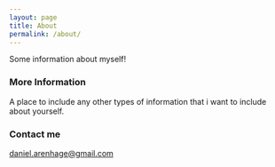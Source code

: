 ```yaml
---
layout: page
title: About
permalink: /about/
---
```


Some information about myself!

### More Information

A place to include any other types of information that i want to include about yourself.

### Contact me

[daniel.arenhage@gmail.com](mailto:daniel.arenhage@gmail.com)